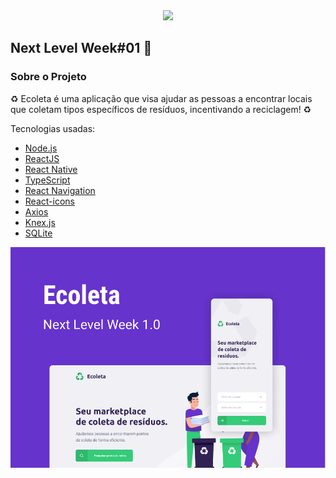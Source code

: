 <div align="center">
    <img src="https://res.cloudinary.com/stefanosaffran/image/upload/v1591433716/Omnistack/tkp3avuykaqfpvydmt0i.svg" width="300px"/>
</div>

## Next Level Week#01 🚀️

### Sobre o Projeto

♻️ Ecoleta é uma aplicação que visa ajudar as pessoas a encontrar locais que coletam tipos específicos de resíduos, incentivando a reciclagem! ♻️

Tecnologias usadas:

-   [Node.js](https://nodejs.org/)
-   [ReactJS](https://reactjs.org/)
-   [React Native](https://facebook.github.io/react-native/)
-   [TypeScript](https://github.com/microsoft/TypeScript)
-   [React Navigation](https://reactnavigation.org/)
-   [React-icons](https://react-icons.netlify.com/)
-   [Axios](https://github.com/axios/axios)
-   [Knex.js](http://knexjs.org/)
-   [SQLite](https://www.sqlite.org/index.html)

<div align="center">
    <img src="./images/Capa.png"/>
</div>
